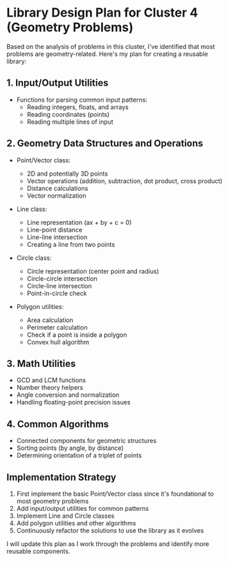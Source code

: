 # Library Design Plan for Cluster 4 (Geometry Problems)

Based on the analysis of problems in this cluster, I've identified that most problems are geometry-related. Here's my plan for creating a reusable library:

## 1. Input/Output Utilities

- Functions for parsing common input patterns:
  - Reading integers, floats, and arrays
  - Reading coordinates (points)
  - Reading multiple lines of input

## 2. Geometry Data Structures and Operations

- Point/Vector class:
  - 2D and potentially 3D points
  - Vector operations (addition, subtraction, dot product, cross product)
  - Distance calculations
  - Vector normalization

- Line class:
  - Line representation (ax + by + c = 0)
  - Line-point distance
  - Line-line intersection
  - Creating a line from two points

- Circle class:
  - Circle representation (center point and radius)
  - Circle-circle intersection
  - Circle-line intersection
  - Point-in-circle check

- Polygon utilities:
  - Area calculation
  - Perimeter calculation
  - Check if a point is inside a polygon
  - Convex hull algorithm

## 3. Math Utilities

- GCD and LCM functions
- Number theory helpers
- Angle conversion and normalization
- Handling floating-point precision issues

## 4. Common Algorithms

- Connected components for geometric structures
- Sorting points (by angle, by distance)
- Determining orientation of a triplet of points

## Implementation Strategy

1. First implement the basic Point/Vector class since it's foundational to most geometry problems
2. Add input/output utilities for common patterns
3. Implement Line and Circle classes
4. Add polygon utilities and other algorithms
5. Continuously refactor the solutions to use the library as it evolves

I will update this plan as I work through the problems and identify more reusable components.